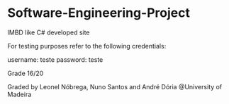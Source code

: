 # Software-Engineering-Project
IMBD like C# developed site

For testing purposes refer to the following credentials:

username: teste
password: teste

Grade 16/20

Graded by Leonel Nóbrega, Nuno Santos and André Dória 
@University of Madeira
